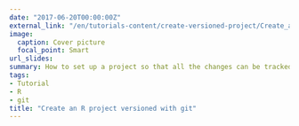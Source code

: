 ```yaml
---
date: "2017-06-20T00:00:00Z"
external_link: "/en/tutorials-content/create-versioned-project/Create_an_R_project_versioned_with_git.pdf"
image:
  caption: Cover picture
  focal_point: Smart
url_slides: 
summary: How to set up a project so that all the changes can be tracked with git
tags:
- Tutorial
- R
- git
title: "Create an R project versioned with git"
---
```



